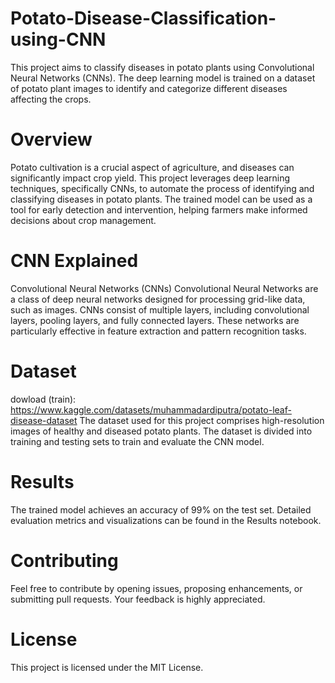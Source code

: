 # Potato-Disease-Classification-using-CNN
This project aims to classify diseases in potato plants using Convolutional Neural Networks (CNNs). The deep learning model is trained on a dataset of potato plant images to identify and categorize different diseases affecting the crops.


# Overview
Potato cultivation is a crucial aspect of agriculture, and diseases can significantly impact crop yield. This project leverages deep learning techniques, specifically CNNs, to automate the process of identifying and classifying diseases in potato plants. The trained model can be used as a tool for early detection and intervention, helping farmers make informed decisions about crop management.

# CNN Explained
Convolutional Neural Networks (CNNs)
Convolutional Neural Networks are a class of deep neural networks designed for processing grid-like data, such as images. CNNs consist of multiple layers, including convolutional layers, pooling layers, and fully connected layers. These networks are particularly effective in feature extraction and pattern recognition tasks.

# Dataset
dowload (train): https://www.kaggle.com/datasets/muhammadardiputra/potato-leaf-disease-dataset
The dataset used for this project comprises high-resolution images of healthy and diseased potato plants. The dataset is divided into training and testing sets to train and evaluate the CNN model.



# Results
The trained model achieves an accuracy of 99% on the test set. Detailed evaluation metrics and visualizations can be found in the Results notebook.

# Contributing
Feel free to contribute by opening issues, proposing enhancements, or submitting pull requests. Your feedback is highly appreciated.

# License
This project is licensed under the MIT License.